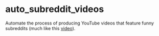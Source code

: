 # auto_subreddit_videos
Automate the process of producing YouTube videos that feature funny subreddits (much like this [video](https://www.youtube.com/watch?v=aTHHvcdQ6to)).
